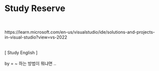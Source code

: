 # Study Reserve
<br>
<br>https://learn.microsoft.com/en-us/visualstudio/ide/solutions-and-projects-in-visual-studio?view=vs-2022
<br>
<br>
<br>[ Study English ]
<br>
<br>by = ~ 하는 방법이 뭐냐면 ..
<br>
